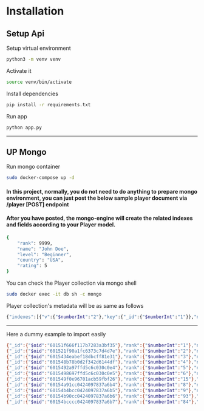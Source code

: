 # Installation

## Setup Api

Setup virtual environment
```bash
python3 -m venv venv
```

Activate it
```bash
source venv/bin/activate 
```

Install dependencies
```bash
pip install -r requirements.txt
```

Run app
```bash
python app.py
```

---
## UP Mongo

Run mongo container
```bash
sudo docker-compose up -d
```


#### In this project, normally, you do not need to do anything to prepare mongo environment, you can just post the below sample player document via /player [POST] endpoint
#### After you have posted, the mongo-engine will create the related indexes and fields according to your Player model.
```bash
{
    "rank": 9999,
    "name": "John Doe",
    "level": "Beginner",
    "country": "USA",
    "rating": 5
}
```

You can check the Player collection via mongo shell
```bash
sudo docker exec -it db sh -c mongo
```

Player collection's metadata will be as same as follows
```bash
{"indexes":[{"v":{"$numberInt":"2"},"key":{"_id":{"$numberInt":"1"}},"name":"_id_"},{"v":{"$numberInt":"2"},"unique":true,"key":{"rank":{"$numberInt":"1"}},"name":"rank_1","background":false,"sparse":false}],"uuid":"a3329bfbddc5495180c3889a7565e4f2","collectionName":"player"}
```

---

Here a dummy example to import easily
```bash
{"_id":{"$oid":"60151f666f117b7283a3bf35"},"rank":{"$numberInt":"1"},"name":"Garry Kasparov","level":"Grandmaster","country":"Russia","rating":{"$numberInt":"2849"}}
{"_id":{"$oid":"601521f90a1fc6373c7d4d7e"},"rank":{"$numberInt":"2"},"name":"Viswanathan Anand","level":"Grandmaster","country":"India","rating":{"$numberInt":"2774"}}
{"_id":{"$oid":"6015434eabef18dbcff81e31"},"rank":{"$numberInt":"3"},"name":"Vladimir Kramnik","level":"Grandmaster","country":"Russian","rating":{"$numberInt":"1975"}}
{"_id":{"$oid":"601548b78b0d2f342d6144df"},"rank":{"$numberInt":"4"},"name":"Michael Adams","level":"Grandmaster","country":"England","rating":{"$numberInt":"2754"}}
{"_id":{"$oid":"6015492a97ffd5c6c030c0e4"},"rank":{"$numberInt":"5"},"name":"Peter Leko","level":"Grandmaster","country":"Hungary","rating":{"$numberInt":"2748"}}
{"_id":{"$oid":"6015498697ffd5c6c030c0e5"},"rank":{"$numberInt":"6"},"name":"Alexei Shirov","level":"Grandmaster","country":"Spain","rating":{"$numberInt":"2734"}}
{"_id":{"$oid":"601549f0e96701acb59fbf26"},"rank":{"$numberInt":"15"},"name":"Nigel Short","level":"Grandmaster","country":"England","rating":{"$numberInt":"2684"}}
{"_id":{"$oid":"60154a91cc0424097837a6b4"},"rank":{"$numberInt":"8"},"name":"Vassily Ivanchuk","level":"Grandmaster","country":"Ukraine","rating":{"$numberInt":"2716"}}
{"_id":{"$oid":"60154b4bcc0424097837a6b5"},"rank":{"$numberInt":"9"},"name":"Veselin Topalov","level":"Grandmaster","country":"Bulgaria","rating":{"$numberInt":"2707"}}
{"_id":{"$oid":"60154b90cc0424097837a6b6"},"rank":{"$numberInt":"93"},"name":"Alexander Shabalov","level":"Grandmaster","country":"USA","rating":{"$numberInt":"2599"}}
{"_id":{"$oid":"60154bcccc0424097837a6b7"},"rank":{"$numberInt":"84"},"name":"Zbynek Hracek","level":"Grandmaster","country":"Czechia","rating":{"$numberInt":"2604"}}
```



